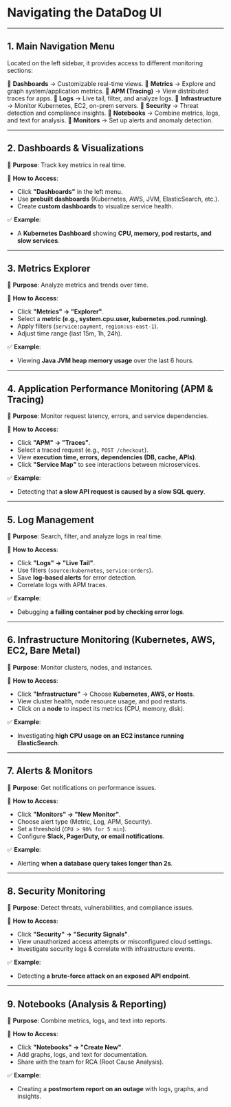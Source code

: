 # **Navigating the DataDog UI**

---

## **1. Main Navigation Menu**

Located on the left sidebar, it provides access to different monitoring sections:

🔹 **Dashboards** → Customizable real-time views.
🔹 **Metrics** → Explore and graph system/application metrics.
🔹 **APM (Tracing)** → View distributed traces for apps.
🔹 **Logs** → Live tail, filter, and analyze logs.
🔹 **Infrastructure** → Monitor Kubernetes, EC2, on-prem servers.
🔹 **Security** → Threat detection and compliance insights.
🔹 **Notebooks** → Combine metrics, logs, and text for analysis.
🔹 **Monitors** → Set up alerts and anomaly detection.

---

## **2. Dashboards & Visualizations**

📌 **Purpose**: Track key metrics in real time.

🔹 **How to Access**:

- Click **"Dashboards"** in the left menu.
- Use **prebuilt dashboards** (Kubernetes, AWS, JVM, ElasticSearch, etc.).
- Create **custom dashboards** to visualize service health.

✅ **Example**:

- A **Kubernetes Dashboard** showing **CPU, memory, pod restarts, and slow services**.

---

## **3. Metrics Explorer**

📌 **Purpose**: Analyze metrics and trends over time.

🔹 **How to Access**:

- Click **"Metrics" → "Explorer"**.
- Select a **metric (e.g., system.cpu.user, kubernetes.pod.running)**.
- Apply filters (`service:payment`, `region:us-east-1`).
- Adjust time range (last 15m, 1h, 24h).

✅ **Example**:

- Viewing **Java JVM heap memory usage** over the last 6 hours.

---

## **4. Application Performance Monitoring (APM & Tracing)**

📌 **Purpose**: Monitor request latency, errors, and service dependencies.

🔹 **How to Access**:

- Click **"APM" → "Traces"**.
- Select a traced request (e.g., `POST /checkout`).
- View **execution time, errors, dependencies (DB, cache, APIs)**.
- Click **"Service Map"** to see interactions between microservices.

✅ **Example**:

- Detecting that **a slow API request is caused by a slow SQL query**.

---

## **5. Log Management**

📌 **Purpose**: Search, filter, and analyze logs in real time.

🔹 **How to Access**:

- Click **"Logs" → "Live Tail"**.
- Use filters (`source:kubernetes`, `service:orders`).
- Save **log-based alerts** for error detection.
- Correlate logs with APM traces.

✅ **Example**:

- Debugging **a failing container pod by checking error logs**.

---

## **6. Infrastructure Monitoring (Kubernetes, AWS, EC2, Bare Metal)**

📌 **Purpose**: Monitor clusters, nodes, and instances.

🔹 **How to Access**:

- Click **"Infrastructure"** → Choose **Kubernetes, AWS, or Hosts**.
- View cluster health, node resource usage, and pod restarts.
- Click on a **node** to inspect its metrics (CPU, memory, disk).

✅ **Example**:

- Investigating **high CPU usage on an EC2 instance running ElasticSearch**.

---

## **7. Alerts & Monitors**

📌 **Purpose**: Get notifications on performance issues.

🔹 **How to Access**:

- Click **"Monitors" → "New Monitor"**.
- Choose alert type (Metric, Log, APM, Security).
- Set a threshold (`CPU > 90% for 5 min`).
- Configure **Slack, PagerDuty, or email notifications**.

✅ **Example**:

- Alerting **when a database query takes longer than 2s**.

---

## **8. Security Monitoring**

📌 **Purpose**: Detect threats, vulnerabilities, and compliance issues.

🔹 **How to Access**:

- Click **"Security" → "Security Signals"**.
- View unauthorized access attempts or misconfigured cloud settings.
- Investigate security logs & correlate with infrastructure events.

✅ **Example**:

- Detecting **a brute-force attack on an exposed API endpoint**.

---

## **9. Notebooks (Analysis & Reporting)**

📌 **Purpose**: Combine metrics, logs, and text into reports.

🔹 **How to Access**:

- Click **"Notebooks" → "Create New"**.
- Add graphs, logs, and text for documentation.
- Share with the team for RCA (Root Cause Analysis).

✅ **Example**:

- Creating a **postmortem report on an outage** with logs, graphs, and insights.
